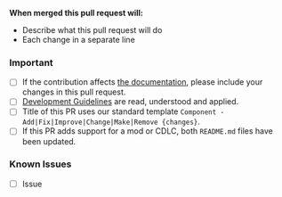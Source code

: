 **When merged this pull request will:**
- Describe what this pull request will do
- Each change in a separate line

### Important
- [ ] If the contribution affects [the documentation](https://github.com/DartsArmaMods/AimForTheBushes/tree/main/docs), please include your changes in this pull request.
- [ ] [Development Guidelines](https://github.com/DartsArmaMods/AimForTheBushes/tree/main/.github/CONTRIBUTING.md) are read, understood and applied.
- [ ] Title of this PR uses our standard template `Component - Add|Fix|Improve|Change|Make|Remove {changes}`.
- [ ] If this PR adds support for a mod or CDLC, both `README.md` files have been updated.

<!-- Known issues that need to be addressed -->
### Known Issues
- [ ] Issue